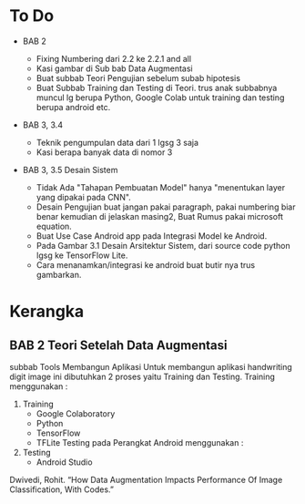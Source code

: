 # To Do
- BAB 2
	- Fixing Numbering dari 2.2 ke 2.2.1 and all
	- Kasi gambar di Sub bab Data Augmentasi
	- Buat subbab Teori Pengujian sebelum subab hipotesis
	- Buat Subbab Training dan Testing di Teori. trus anak subbabnya muncul lg berupa Python, Google Colab untuk training dan testing berupa android etc. 

- BAB 3, 3.4
	- Teknik pengumpulan data dari 1 lgsg 3 saja
	- Kasi berapa banyak data di nomor 3

- BAB 3, 3.5 Desain Sistem
	- Tidak Ada "Tahapan Pembuatan Model" hanya "menentukan layer yang dipakai pada CNN".
	- Desain Pengujian buat jangan pakai paragraph, pakai numbering biar benar kemudian di jelaskan masing2, Buat Rumus pakai microsoft equation.
	- Buat Use Case Android app pada Integrasi Model ke Android.
	- Pada Gambar 3.1 Desain Arsitektur Sistem, dari source code python lgsg ke TensorFlow Lite.
	- Cara menanamkan/integrasi ke android buat butir nya trus gambarkan.



# Kerangka
## BAB 2 Teori Setelah Data Augmentasi
subbab Tools Membangun Aplikasi
Untuk membangun aplikasi handwriting digit image ini dibutuhkan 2 proses yaitu Training dan Testing. Training menggunakan :
1. Training
   - Google Colaboratory
   - Python
   - TensorFlow
   - TFLite
Testing pada Perangkat Android menggunakan :
1. Testing
   - Android Studio


Dwivedi, Rohit. “How Data Augmentation Impacts Performance Of Image Classification, With Codes.”